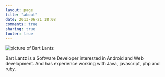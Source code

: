 ```yaml
---
layout: page
title: "about"
date: 2013-06-21 18:08
comments: true
sharing: true
footer: true
---
```


![picture of Bart Lantz](https://lh4.googleusercontent.com/-WCtKU2glgjU/URMqa4QpePI/AAAAAAAADus/a84luLqYuGw/w943-h629-no/IMG_2524-X2-bart.jpg)

Bart Lantz is a Software Developer interested in Android and Web development. And has experience working with Java, javascript, php and ruby.
